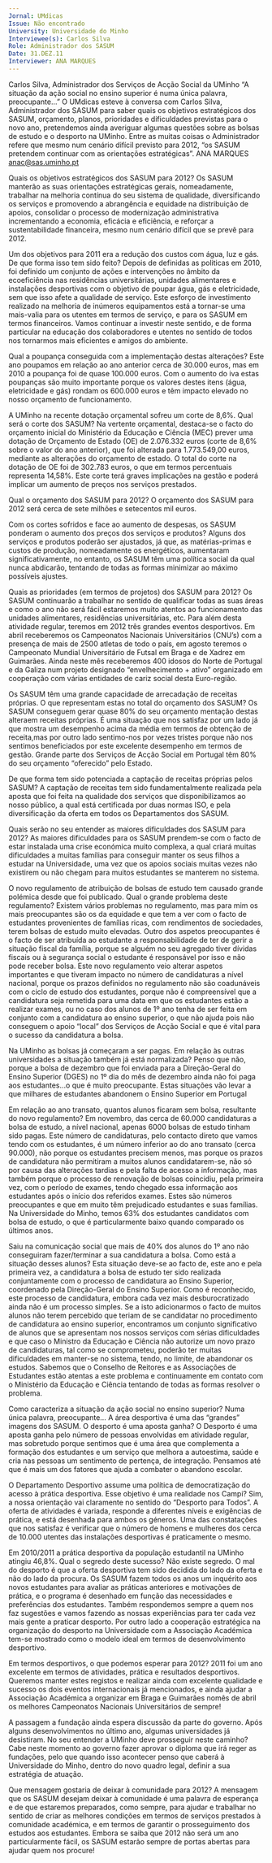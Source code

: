 ```yaml
---
Jornal: UMdicas
Issue: Não encontrado
University: Universidade do Minho
Interviewee(s): Carlos Silva
Role: Administrador dos SASUM
Date: 31.DEZ.11
Interviewer: ANA MARQUES
---
```


Carlos Silva, Administrador dos Serviços de Acção Social da UMinho
“A situação da ação social no ensino superior é numa única palavra, preocupante...”
O UMdicas esteve à conversa com Carlos Silva, Administrador dos SASUM para saber quais os objetivos estratégicos dos SASUM, orçamento, planos,
prioridades e dificuldades previstas para o novo
ano, pretendemos ainda averiguar algumas questões sobre as bolsas de estudo e o desporto na UMinho. Entre as muitas coisas o Administrador
refere que mesmo num cenário difícil previsto para
2012, “os SASUM pretendem continuar com as
orientações estratégicas”.
ANA MARQUES
anac@sas.uminho.pt

Quais os objetivos estratégicos dos SASUM
para 2012?
Os SASUM manterão as suas orientações estratégicas gerais, nomeadamente, trabalhar na melhoria
contínua do seu sistema de qualidade, diversificando os serviços e promovendo a abrangência e
equidade na distribuição de apoios, consolidar o
processo de modernização administrativa incrementando a economia, eficácia e eficiência, e reforçar a sustentabilidade financeira, mesmo num
cenário difícil que se prevê para 2012.

Um dos objetivos para 2011 era a redução
dos custos com água, luz e gás. De que forma isso tem sido feito?
Depois de definidas as politicas em 2010, foi definido um conjunto de ações e intervenções no âmbito
da ecoeficiência nas residências universitárias, unidades alimentares e instalações desportivas com
o objetivo de poupar água, gás e eletricidade, sem
que isso afete a qualidade de serviço. Este esforço
de investimento realizado na melhoria de inúmeros
equipamentos está a tornar-se uma mais-valia para
os utentes em termos de serviço, e para os SASUM
em termos financeiros. Vamos continuar a investir
neste sentido, e de forma particular na educação
dos colaboradores e utentes no sentido de todos nos tornarmos mais eficientes e 
amigos do ambiente.

Qual a poupança conseguida com a implementação destas alterações?
Este ano poupamos em relação ao ano anterior cerca 
de 30.000 euros, mas em 
2010 a poupança foi de 
quase 100.000 euros. Com 
o aumento do iva estas poupanças são muito importante porque os valores destes 
itens (água, eletricidade e gás) rondam os 600.000 
euros e têm impacto elevado no nosso orçamento 
de funcionamento.

A UMinho na recente dotação orçamental 
sofreu um corte de 8,6%. Qual será o corte 
dos SASUM?
Na vertente orçamental, destaca-se o facto do orçamento inicial do Ministério da Educação e Ciência (MEC) prever uma dotação de Orçamento de 
Estado (OE) de 2.076.332 euros (corte de 8,6% 
sobre o valor do ano anterior), que foi alterada para
1.773.549,00 euros, mediante as alterações do orçamento de estado. O total do corte na dotação de
OE foi de 302.783 euros, o que em termos percentuais representa 14,58%. Este corte terá graves implicações na gestão e poderá implicar um aumento
de preços nos serviços prestados.

Qual o orçamento dos SASUM para 2012?
O orçamento dos SASUM para 2012 será cerca de
sete milhões e setecentos mil euros.

Com os cortes sofridos e face ao aumento
de despesas, os SASUM ponderam o aumento dos preços dos serviços e produtos?
Alguns dos serviços e produtos poderão ser ajustados, já que, as matérias-primas e custos de produção, nomeadamente os energéticos, aumentaram
significativamente, no entanto, os SASUM têm uma
política social da qual nunca abdicarão, tentando
de todas as formas minimizar ao máximo possíveis
ajustes.

Quais as prioridades (em termos de projetos) dos SASUM para 2012?
Os SASUM continuarão a trabalhar no sentido de
qualificar todas as suas áreas e como o ano não
será fácil estaremos muito atentos ao funcionamento das unidades alimentares, residências universitárias, etc. Para além desta atividade regular,
teremos em 2012 três grandes eventos desportivos.
Em abril receberemos os Campeonatos Nacionais
Universitários (CNU’s) com a presença de mais de
2500 atletas de todo o país, em agosto teremos
o Campeonato Mundial Universitário de Futsal em
Braga e de Xadrez em Guimarães. Ainda neste mês
receberemos 400 idosos do Norte de Portugal e da
Galiza num projeto designado “envelhecimento +
ativo” organizado em cooperação com várias entidades de cariz social desta Euro-região.

Os SASUM têm uma grande
capacidade de arrecadação
de receitas próprias. O que
representam estas no total
do orçamento dos SASUM?
Os SASUM conseguem gerar
quase 80% do seu orçamento
mentação destas alteraem receitas próprias. É uma
situação que nos satisfaz por um lado já que mostra um desempenho acima da média em
termos de obtenção de receita,mas por outro lado sentimo-nos por vezes tristes porque não
nos sentimos beneficiados por este excelente desempenho em termos de gestão. Grande parte dos Serviços de Acção Social em Portugal têm 80% do seu orçamento “oferecido” pelo Estado.

De que forma tem sido potenciada a captação de receitas próprias pelos SASUM?
A captação de receitas tem sido fundamentalmente 
realizada pela aposta que foi feita na qualidade dos 
serviços que disponibilizamos ao nosso público, a 
qual está certificada por duas normas ISO, e pela 
diversificação da oferta em todos os Departamentos dos SASUM.

Quais serão no seu entender as maiores dificuldades dos SASUM para 2012?
As maiores dificuldades para os SASUM prendem-se com o facto de estar instalada uma crise económica muito complexa, a qual criará muitas dificuldades a muitas famílias para conseguir manter os seus filhos a estudar na Universidade, uma vez
que os apoios sociais muitas vezes não existirem
ou não chegam para muitos estudantes se manterem no sistema.

O novo regulamento de atribuição de bolsas
de estudo tem causado grande polémica
desde que foi publicado. Qual o grande problema deste regulamento?
Existem vários problemas no regulamento, mas
para mim os mais preocupantes são os da equidade e que tem a ver com o facto de estudantes
provenientes de famílias ricas, com rendimentos
de sociedades, terem bolsas de estudo muito elevadas. Outro dos aspetos preocupantes é o facto
de ser atribuída ao estudante a responsabilidade
de ter de gerir a situação fiscal da família, porque
se alguém no seu agregado tiver dívidas fiscais ou
à segurança social o estudante é responsável por
isso e não pode receber bolsa.
Este novo regulamento veio alterar aspetos importantes e que tiveram impacto no número de candidaturas a nível nacional, porque os prazos definidos no regulamento não são coadunáveis com o ciclo de estudo dos estudantes, porque não é compreensível que a candidatura seja remetida para
uma data em que os estudantes estão a realizar
exames, ou no caso dos alunos de 1º ano tenha de
ser feita em conjunto com a candidatura ao ensino
superior, o que não ajuda pois não conseguem o
apoio “local” dos Serviços de Acção Social e que é
vital para o sucesso da candidatura a bolsa.

Na UMinho as bolsas já começaram a ser
pagas. Em relação às outras universidades
a situação também já está normalizada?
Penso que não, porque a bolsa de dezembro que
foi enviada para a Direção-Geral do Ensino Superior (DGES) no 1º dia do mês de dezembro ainda não foi paga aos estudantes…o que é muito preocupante. Estas situações vão levar a que milhares de estudantes abandonem o Ensino Superior em Portugal

Em relação ao ano transato, quantos alunos
ficaram sem bolsa, resultante do novo regulamento?
Em novembro, das cerca de 60.000 candidaturas
a bolsa de estudo, a nível nacional, apenas 6000
bolsas de estudo tinham sido pagas. Este número de candidaturas, pelo contacto direto que vamos tendo com os estudantes, é um número inferior ao do ano transato (cerca 90.000), não porque os estudantes precisem menos, mas porque os prazos
de candidatura não permitiram a muitos alunos
candidatarem-se, não só por causa das alterações
tardias e pela falta de acesso a informação, mas
também porque o processo de renovação de bolsas
coincidiu, pela primeira vez, com o período de exames, tendo chegado essa informação aos estudantes após o início dos referidos exames. Estes são
números preocupantes e que em muito têm prejudicado estudantes e suas famílias. Na Universidade do Minho, temos 63% dos estudantes candidatos
com bolsa de estudo, o que é particularmente baixo quando comparado os últimos anos.

Saiu na comunicação social que mais de 
40% dos alunos do 1º ano não conseguiram 
fazer/terminar a sua 
candidatura a bolsa. 
Como está a situação 
desses alunos?
Esta situação deve-se ao 
facto de, este ano e pela 
primeira vez, a candidatura a bolsa de estudo 
ter sido realizada conjuntamente com o processo 
de candidatura ao Ensino Superior, coordenado 
pela Direção-Geral do 
Ensino Superior. Como é 
reconhecido, este processo de candidatura, embora cada vez mais desburocratizado ainda não é um processo simples. Se a isto adicionarmos o facto de muitos alunos não terem percebido que teriam de se candidatar no procedimento de candidatura ao ensino superior, encontramos um conjunto significativo de alunos que se apresentam nos nossos serviços com sérias dificuldades e que caso o
Ministro da Educação e Ciência não autorize um
novo prazo de candidaturas, tal como se comprometeu, poderão ter muitas dificuldades em manter-se no sistema, tendo, no limite, de abandonar os
estudos. Sabemos que o Conselho de Reitores e
as Associações de Estudantes estão atentas a este
problema e continuamente em contato com o Ministério da Educação e Ciência tentando de todas as formas resolver o problema.

Como caracteriza a situação da ação social no ensino superior?
Numa única palavra, preocupante…
A área desportiva é 
uma das “grandes” 
imagens dos SASUM. O 
desporto é uma aposta 
ganha?
O Desporto é uma aposta 
ganha pelo número de pessoas envolvidas em atividade regular, mas sobretudo 
porque sentimos que é 
uma área que complementa a formação dos estudantes e um serviço que 
melhora a autoestima, saúde e cria nas pessoas 
um sentimento de pertença, de integração. Pensamos até que é mais um dos fatores que ajuda a 
combater o abandono escolar.

O Departamento Desportivo assume uma 
política de democratização do acesso à prática desportiva. Esse objetivo é uma realidade nos Campi?
Sim, a nossa orientação vai claramente no sentido 
do “Desporto para Todos”. A oferta de atividades é 
variada, responde a diferentes níveis e exigências 
de prática, e está desenhada para ambos os géneros. Uma das constatações que nos satisfaz é  verificar que o número de homens e mulheres dos 
cerca de 10.000 utentes das instalações desportivas é praticamente o mesmo.

Em 2010/2011 a prática desportiva da 
população estudantil na UMinho atingiu 
46,8%. Qual o segredo deste sucesso?
Não existe segredo. O mal do desporto é que a oferta desportiva tem sido decidida do lado da oferta e 
não do lado da procura. Os SASUM fazem todos os 
anos um inquérito aos novos estudantes para avaliar as práticas anteriores e motivações de prática, 
e o programa é desenhado em função das necessidades e preferências dos estudantes. Também 
respondemos sempre a quem nos faz sugestões 
e vamos fazendo as nossas experiências para ter 
cada vez mais gente a praticar desporto. Por outro 
lado a cooperação estratégica na organização do 
desporto na Universidade com a Associação Académica tem-se mostrado como o modelo ideal em termos de desenvolvimento desportivo.

Em termos desportivos, o que podemos esperar para 2012?
2011 foi um ano excelente em termos de atividades, prática e resultados desportivos. Queremos manter estes registos e realizar ainda com excelente qualidade e sucesso os dois eventos internacionais já mencionados, e ainda ajudar a Associação
Académica a organizar em Braga e Guimarães nomês de abril os melhores Campeonatos Nacionais Universitários de sempre!

A passagem a fundação ainda espera discussão da parte do governo. Após alguns desenvolvimentos no último ano, algumas universidades já desistiram. No seu entender a
UMinho deve prosseguir neste caminho?
Cabe neste momento ao governo fazer aprovar o diploma que irá reger as fundações, pelo que quando
isso acontecer penso que caberá à Universidade do
Minho, dentro do novo quadro legal, definir a sua
estratégia de atuação.

Que mensagem gostaria de deixar à comunidade para 2012?
A mensagem que os SASUM desejam deixar à comunidade é uma palavra de esperança e de que
estaremos preparados, como sempre, para ajudar
e trabalhar no sentido de criar as melhores condições em termos de serviços prestados à comunidade académica, e em termos de garantir o prosseguimento dos estudos aos estudantes. Embora se saiba que 2012 não será um ano particularmente
fácil, os SASUM estarão sempre de portas abertas
para ajudar quem nos procure!